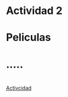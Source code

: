# Actividad 2

# Peliculas
# <h1>.....<h1>
[Activcidad](./PROGRAMA-BASICO-DE-PELICULAS/Program.cs/)
